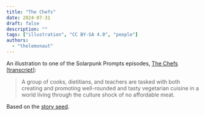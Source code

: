 ```yaml
---
title: "The Chefs"
date: 2024-07-31
draft: false
description: ""
tags: ["illustration", "CC BY-SA 4.0", "people"]
authors:
  - "thelemonaut"
---
```


An illustration to one of the Solarpunk Prompts episodes, [The Chefs](https://podcast.tomasino.org/@SolarpunkPrompts/episodes/the-chefs) [[transcript](https://wiki.tomasino.org/writing/Solarpunk-Prompts---The-Chefs)]:

> A group of cooks, dietitians, and teachers are tasked with both creating and promoting well-rounded and tasty vegetarian cuisine in a world living through the culture shock of no affordable meat.

Based on the [story seed](/seeds/the-chefs).
